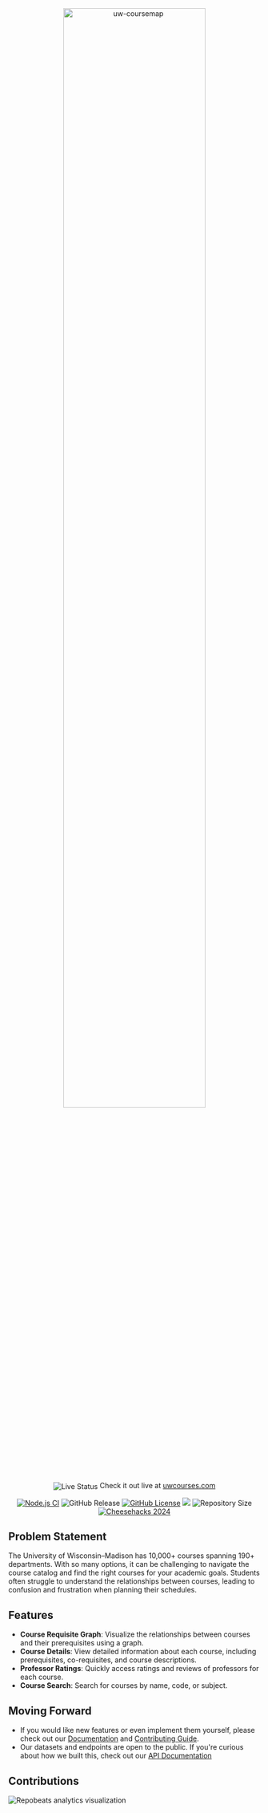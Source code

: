 <div align="center">
  <a href="https://uwcourses.com" target="_blank">
    <picture>
      <source media="(prefers-color-scheme: dark)" srcset="./static/uw-coursemap-tagline-light.svg">
      <img alt="uw-coursemap" src="./static/uw-coursemap-tagline-dark.svg" width="75%">
    </picture>
  </a>
  <p>
    <img
      align="center"
      src="https://kener.twango.dev/badge/uw-coursemap/dot?animate=ping"
      alt="Live Status"
    />
    Check it out live at <a href="https://uwcourses.com/?utm_source=github.com">uwcourses.com</a>
  </p>
</div>

<p align="center">
  <a href="https://github.com/twangodev/uw-coursemap/actions/workflows/node.js.yml" target="_blank"><img alt="Node.js CI" src="https://github.com/twangodev/uw-coursemap/actions/workflows/node.js.yml/badge.svg"></a>
  <img alt="GitHub Release" src="https://img.shields.io/github/v/release/twangodev/uw-coursemap">
  <a href="https://www.gnu.org/licenses/agpl-3.0"><img alt="GitHub License" src="https://img.shields.io/github/license/twangodev/uw-coursemap"/></a>
  <a title="Crowdin" target="_blank" href="https://crowdin.com/project/uw-coursemap"><img src="https://badges.crowdin.net/uw-coursemap/localized.svg"></a>
  <img alt="Repository Size" src="https://img.shields.io/github/repo-size/twangodev/uw-coursemap"/>
  <a href="https://cheesehacks.webdevuw.com/" target="_blank"><img alt="Cheesehacks 2024" src="https://img.shields.io/badge/Cheesehacks-2024-fec732"/></a>
</p>

<p align="center">

</p>

## Problem Statement

The University of Wisconsin–Madison has 10,000+ courses spanning 190+ departments. With so many options, it can be challenging to navigate the course catalog and find the right courses for your academic goals. Students often struggle to understand the relationships between courses, leading to confusion and frustration when planning their schedules.

## Features

- **Course Requisite Graph**: Visualize the relationships between courses and their prerequisites using a graph.
- **Course Details**: View detailed information about each course, including prerequisites, co-requisites, and course descriptions.
- **Professor Ratings**: Quickly access ratings and reviews of professors for each course.
- **Course Search**: Search for courses by name, code, or subject.

## Moving Forward

- If you would like new features or even implement them yourself, please check out our [Documentation](https://docs.uwcourses.com) and [Contributing Guide](./CONTRIBUTING.md).
- Our datasets and endpoints are open to the public. If you're curious about how we built this, check out our [API Documentation](https://docs.uwcourses.com/concepts/data-model)

## Contributions

![Repobeats analytics visualization](https://repobeats.axiom.co/api/embed/6cef9c41661d58138630347f2b67a57c7872fe3a.svg "Repobeats analytics image")
